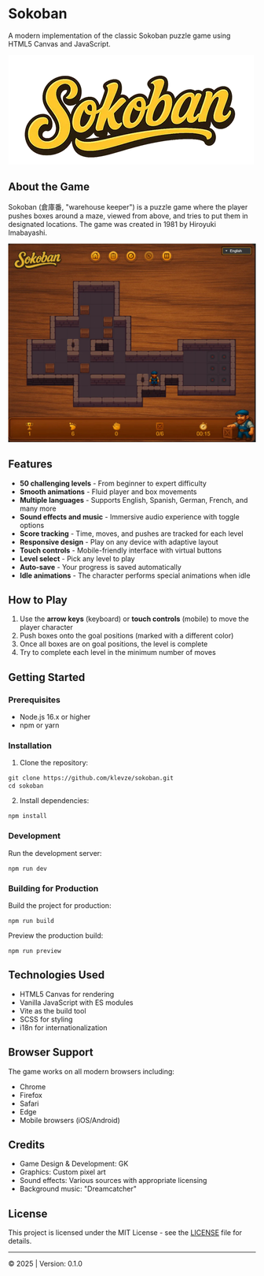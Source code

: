 # Sokoban

A modern implementation of the classic Sokoban puzzle game using HTML5 Canvas and JavaScript.

![Sokoban Game](src/assets/images/logo.webp)

## About the Game

Sokoban (倉庫番, "warehouse keeper") is a puzzle game where the player pushes boxes around a maze, viewed from above, and tries to put them in designated locations. The game was created in 1981 by Hiroyuki Imabayashi.

![Sokoban Gameplay](src/assets/images/gameplay.webp)

## Features

- **50 challenging levels** - From beginner to expert difficulty
- **Smooth animations** - Fluid player and box movements
- **Multiple languages** - Supports English, Spanish, German, French, and many more
- **Sound effects and music** - Immersive audio experience with toggle options
- **Score tracking** - Time, moves, and pushes are tracked for each level
- **Responsive design** - Play on any device with adaptive layout
- **Touch controls** - Mobile-friendly interface with virtual buttons
- **Level select** - Pick any level to play
- **Auto-save** - Your progress is saved automatically
- **Idle animations** - The character performs special animations when idle

## How to Play

1. Use the **arrow keys** (keyboard) or **touch controls** (mobile) to move the player character
2. Push boxes onto the goal positions (marked with a different color)
3. Once all boxes are on goal positions, the level is complete
4. Try to complete each level in the minimum number of moves

## Getting Started

### Prerequisites

- Node.js 16.x or higher
- npm or yarn

### Installation

1. Clone the repository:
```
git clone https://github.com/klevze/sokoban.git
cd sokoban
```

2. Install dependencies:
```
npm install
```

### Development

Run the development server:
```
npm run dev
```

### Building for Production

Build the project for production:
```
npm run build
```

Preview the production build:
```
npm run preview
```

## Technologies Used

- HTML5 Canvas for rendering
- Vanilla JavaScript with ES modules
- Vite as the build tool
- SCSS for styling
- i18n for internationalization

## Browser Support

The game works on all modern browsers including:
- Chrome
- Firefox
- Safari
- Edge
- Mobile browsers (iOS/Android)

## Credits

- Game Design & Development: GK
- Graphics: Custom pixel art
- Sound effects: Various sources with appropriate licensing
- Background music: "Dreamcatcher"

## License

This project is licensed under the MIT License - see the [LICENSE](LICENSE) file for details.

---

© 2025 | Version: 0.1.0